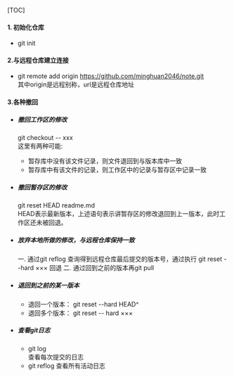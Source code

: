 
[TOC]

#### 1. 初始化仓库
- git init  

#### 2.与远程仓库建立连接
- git remote add origin https://github.com/minghuan2046/note.git   
    其中origin是远程别称，url是远程仓库地址

#### 3.各种撤回  
- ##### 撤回工作区的修改  
  git checkout -- xxx     
  这里有两种可能:  
  - 暂存库中没有该文件记录，则文件退回到与版本库中一致  
  - 暂存库中有该文件的记录，则工作区中的记录与暂存区中记录一致

- ##### 撤回暂存区的修改
  git reset HEAD readme.md   
  HEAD表示最新版本，上述语句表示讲暂存区的修改退回到上一版本，此时工作区还未被回退。
- ##### 放弃本地所做的修改，与远程仓库保持一致
  一. 通过git reflog 查询得到远程仓库最后提交的版本号，通过执行
    git reset --hard ××× 回退
  二. 通过回到之前的版本再git pull

- ##### 退回到之前的某一版本
   - 退回一个版本： git reset --hard HEAD^
   - 退回多个版本： git reset -- hard ×××

- ##### 查看git日志
  - git log  
  查看每次提交的日志
  - git reflog
  查看所有活动日志
